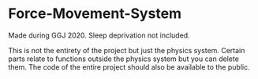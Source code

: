 # Force-Movement-System
 Made during GGJ 2020. Sleep deprivation not included.

 This is not the entirety of the project but just the physics system. Certain parts relate to functions outside the physics system but you can delete them. The code of the entire project should also be available to the public.